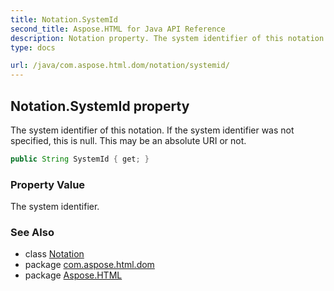 ```yaml
---
title: Notation.SystemId
second_title: Aspose.HTML for Java API Reference
description: Notation property. The system identifier of this notation. If the system identifier was not specified this is null. This may be an absolute URI or not
type: docs

url: /java/com.aspose.html.dom/notation/systemid/
---
```

## Notation.SystemId property

The system identifier of this notation. If the system identifier was not specified, this is null. This may be an absolute URI or not.

```java
public String SystemId { get; }
```

### Property Value

The system identifier.

### See Also

* class [Notation](../)
* package [com.aspose.html.dom](../../../com.aspose.html.dom/)
* package [Aspose.HTML](../../../)
